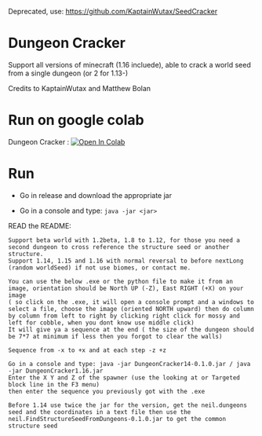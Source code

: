 Deprecated, use: https://github.com/KaptainWutax/SeedCracker

# Dungeon Cracker

Support all versions of minecraft (1.16 incluede), able to crack a world seed from a single dungeon (or 2 for 1.13-)

Credits to KaptainWutax and Matthew Bolan
# Run on google colab
Dungeon Cracker : [![Open In Colab](https://colab.research.google.com/assets/colab-badge.svg)](https://colab.research.google.com/github/hube12/DungeonCracker/blob/master/Dungeon_cracker.ipynb)
# Run 

- Go in release and download the appropriate jar

- Go in a console and type: `java -jar <jar>`



READ the README:


```
Support beta world with 1.2beta, 1.8 to 1.12, for those you need a second dungeon to cross reference the structure seed or another structure.
Support 1.14, 1.15 and 1.16 with normal reversal to before nextLong (random worldSeed) if not use biomes, or contact me.

You can use the below .exe or the python file to make it from an image, orientation should be North UP (-Z), East RIGHT (+X) on your image
( so click on the .exe, it will open a console prompt and a windows to select a file, choose the image (oriented NORTH upward) then do column by column from left to right by clicking right click for mossy and left for cobble, when you dont know use middle click)
It will give ya a sequence at the end ( the size of the dungeon should be 7*7 at minimum if less then you forgot to clear the walls)

Sequence from -x to +x and at each step -z +z

Go in a console and type: java -jar DungeonCracker14-0.1.0.jar / java -jar DungeonCracker1.16.jar
Enter the X Y and Z of the spawner (use the looking at or Targeted block line in the F3 menu)
then enter the sequence you previously got with the .exe

Before 1.14 use twice the jar for the version, get the neil.dungeons seed and the coordinates in a text file then use the neil.FindStructureSeedFromDungeons-0.1.0.jar to get the common structure seed
```
